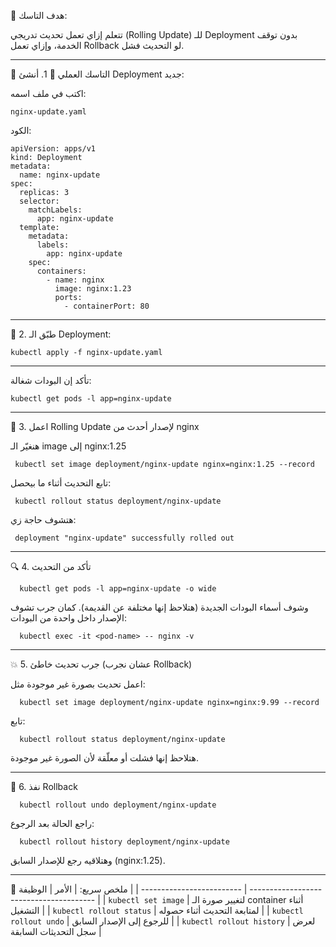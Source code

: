 🎯 هدف التاسك:

تتعلم إزاي تعمل تحديث تدريجي (Rolling Update) للـ Deployment بدون توقف الخدمة،
وإزاي تعمل Rollback لو التحديث فشل.
_______________

🧩 التاسك العملي
📝 1. أنشئ Deployment جديد:

اكتب في ملف اسمه: 
    
    nginx-update.yaml

الكود: 

    apiVersion: apps/v1
    kind: Deployment
    metadata:
      name: nginx-update
    spec:
      replicas: 3
      selector:
        matchLabels:
          app: nginx-update
      template:
        metadata:
          labels:
            app: nginx-update
        spec:
          containers:
            - name: nginx
              image: nginx:1.23
              ports:
                - containerPort: 80

_________________
🚀 2. طبّق الـ Deployment: 

    kubectl apply -f nginx-update.yaml
_______________
تأكد إن البودات شغالة: 
    
    kubectl get pods -l app=nginx-update
_______________
🔁 3. اعمل Rolling Update لإصدار أحدث من nginx

هنغيّر الـ image إلى nginx:1.25 
     
     kubectl set image deployment/nginx-update nginx=nginx:1.25 --record

تابع التحديث أثناء ما بيحصل: 

     kubectl rollout status deployment/nginx-update

هتشوف حاجة زي:

     deployment "nginx-update" successfully rolled out
 __________________
 🔍 4. تأكد من التحديث 

      kubectl get pods -l app=nginx-update -o wide

وشوف أسماء البودات الجديدة (هتلاحظ إنها مختلفة عن القديمة).
كمان جرب تشوف الإصدار داخل واحدة من البودات:

      kubectl exec -it <pod-name> -- nginx -v
____________________
💥 5. جرب تحديث خاطئ (عشان نجرب Rollback)

اعمل تحديث بصورة غير موجودة مثل:
      
      kubectl set image deployment/nginx-update nginx=nginx:9.99 --record

تابع:

      kubectl rollout status deployment/nginx-update

هتلاحظ إنها فشلت أو معلّقة لأن الصورة غير موجودة.
____________________
🔄 6. نفذ Rollback 

      kubectl rollout undo deployment/nginx-update

راجع الحالة بعد الرجوع: 

      kubectl rollout history deployment/nginx-update
وهتلاقيه رجع للإصدار السابق (nginx:1.25).
____________________
🧠 ملخص سريع:
| الأمر                     | الوظيفة                                 |
| ------------------------- | --------------------------------------- |
| `kubectl set image`       | لتغيير صورة الـ container أثناء التشغيل |
| `kubectl rollout status`  | لمتابعة التحديث أثناء حصوله             |
| `kubectl rollout undo`    | للرجوع إلى الإصدار السابق               |
| `kubectl rollout history` | لعرض سجل التحديثات السابقة              |
